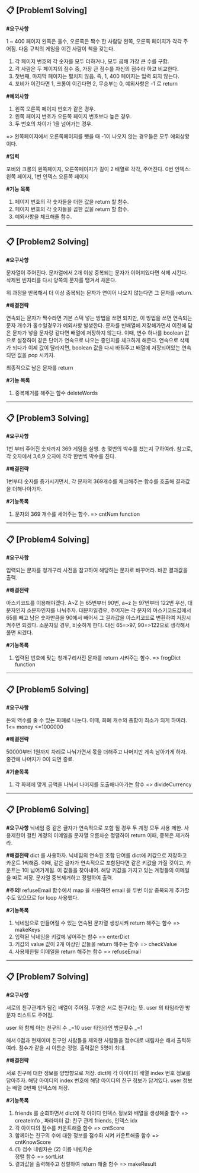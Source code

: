 ## 📋 [Problem1 Solving]

**#요구사항**

1 ~ 400 페이지
왼쪽은 홀수, 오른쪽은 짝수
한 사람당 왼쪽, 오른쪽 페이지가 각각 주어짐.
다음 규칙의 게임을 이긴 사람이 책을 갖는다.

1. 각 페이지 번호의 각 숫자를 모두 더하거나, 모두 곱해 가장 큰 수를 구함.
2. 각 사람은 두 페이지의 점수 중, 가장 큰 점수를 자신의 점수라 하고 비교한다.
3. 첫번째, 마지막 페이지는 펼치지 않음. 즉, 1, 400 페이지는 입력 되지 않는다.
4. 포비가 이긴다면 1, 크롱이 이긴다면 2, 무승부는 0, 예외사항은 -1 로 return

**#예외사항**

1. 왼쪽 오른쪽 페이지 번호가 같은 경우.
2. 왼쪽 페이지 번호가 오른쪽 페이지 번호보다 높은 경우.
3. 두 번호의 차이가 1을 넘어가는 경우.

=> 왼쪽페이지에서 오른쪽페이지를 뺏을 때 -1이 나오지 않는 경우들은 모두 에외상황이다.

**#입력**

포비와 크롱의 왼쪽페이지, 오른쪽페이지가 길이 2 배열로 각각, 주어진다.
0번 인덱스: 왼쪽 페이지, 1번 인덱스 오른쪽 페이지

**#기능 목록**

1. 페이지 번호의 각 숫자들을 더한 값을 return 할 함수.
2. 페이지 번호의 각 숫자들을 곱한 값을 return 할 함수.
3. 예외사항을 체크해줄 함수.

---

## 📋 [Problem2 Solving]

**#요구사항**

문자열이 주어진다. 문자열에서 2개 이상 중복되는 문자가 이어져있다면 삭제 시킨다.
삭제된 빈자리를 다시 양쪽의 문자를 땡겨서 채운다.

위 과정을 반복해서 더 이상 중복되는 문자가 연이어 나오지 않는다면 그 문자를 return.

**#해결전략**

연속되는 문자가 짝수라면 기본 스택 넣는 방법을 쓰면 되지만, 이 방법을 쓰면 연속되는 문자 개수가 홀수일경우가 예외사항 발생한다.
문자를 빈배열에 저장해가면서 이전에 담은 문자가 넣을 문자랑 같다면 배열에 저장하지 않는다.
이때, 변수 하나를 boolean 값으로 설정하여 같은 단어가 연속으로 나오는 중인지를 체크하게 해준다.
연속으로 삭제가 되다가 이제 값이 달라지면, boolean 값을 다시 바꿔주고 배열에 저장되어있는 연속되던 값을 pop 시키자.

최종적으로 남은 문자를 return

**#기능 목록**

1. 중복제거를 해주는 함수 deleteWords

---

## 📋 [Problem3 Solving]

**#요구사항**

1번 부터 주어진 숫자까지 369 게임을 실행.
총 몇번의 박수를 쳤는지 구하여라.
참고로, 각 숫자에서 3,6,9 숫자에 각각 한번씩 박수를 친다.

**#해결전략**

1번부터 숫자를 증가시키면서,
각 문자의 369개수를 체크해주는 함수를 호출해 결과값을 더해나아가자.

**#기능목록**

1. 문자의 369 개수를 세어주는 함수. => cntNum function

---

## 📋 [Problem4 Solving]

**#요구사항**

입력되는 문자를 청개구리 사전을 참고하여 해당하는 문자로 바꾸어라.
바꾼 결과값을 출력.

**#해결전략**

아스키코드를 이용해야겠다.
A~Z 는 65번부터 90번, a~z 는 97번부터 122번
우선, 대문자인지 소문자인지를 나눠주자.
대문자일경우,
주어지는 각 문자의 아스키코드값에서 65를 빼고 남은 숫자만큼을 90에서 빼어서
그 결과값을 아스키코드로 변환하여 저장시켜주면 되겠다.
소문자일 경우,
비슷하게 한다. 대신 65=>97, 90=>122으로 생각해서 풀면 되겠다.

**#기능목록**

1. 입력된 번호에 맞는 청개구리사전 문자를 return 시켜주는 함수. => frogDict function

---

## 📋 [Problem5 Solving]

**#요구사항**

돈의 액수를 줄 수 있는 화폐로 나눈다.
이때, 화폐 개수의 총합이 최소가 되게 하여라.
1<= money <=1000000

**#해결전략**

50000부터 1원까지 차례로 나눠가면서 몫을 더해주고 나머지만 게속 남아가게 하자.
중간에 나머지가 0이 되면 종료.

**#기술목록**

1. 각 화페에 맞게 금액을 나눠서 나머지를 도출해나아가는 함수 => divideCurrency

---

## 📋 [Problem6 Solving]

**#요구사항**
닉네임 중 같은 글자가 연속적으로 포함 될 경우 두 계정 모두 사용 제한.
사용제한이 걸린 계정의 이메일을 문자열 오름차순 정렬하여 return
이때, 중복은 제거하라.

**#해결전략**
dict 를 사용하자.
닉네임의 연속된 조합 단어를 dict에 키값으로 저장하고 카운트 1씩해줌.
이때, 같은 글자가 연속적으로 포함된다면 같은 키값을 가질 것이고, 카운트는 1이 넘어가게됨.
이 값들을 찾아내어. 해당 키값을 가지고 있는 계정들의 이메일을 따로 저장.
문자열 중복제거하고 정렬하여 출력.

**#주의!**
refuseEmail 함수에서 map 을 사용하면 email 을 두번 이상 중복되게 추가할 수도 있으므로
for loop 사용했다.

**#기능목록**

1. 닉네임으로 만들어질 수 있는 연속된 문자열 생성시켜 return 해주는 함수 => makeKeys
2. 입력된 닉네임을 키값에 넣어주는 함수 => enterDict
3. 키값의 value 값이 2개 이상인 값들을 return 해주는 함수 => checkValue
4. 사용제한될 이메일을 return 해주는 함수 => refuseEmail

---

## 📋 [Problem7 Solving]

**#요구사항**

서로의 친구관계가 담긴 배열이 주어짐. 두명은 서로 친구라는 뜻.
user 의 타임라인 방문자 리스트도 주어짐.

user 와 함께 아는 친구의 수 _=10
user 타임라인 방문횟수 _=1

해서 0점과 현재이미 친구인 사람들을 제외한 사람들을 점수대로 내림차순 해서 출력하여라.
점수가 같을 시 이름순 정렬. 출력값은 5명이 최대.

**#해결전략**

서로 친구에 대한 정보를 양방향으로 저장.
dict에 각 아이디의 배열 index 번호 정보를 담아주자.
해당 아이디의 index 번호에 해당 아이디의 친구 정보가 담겨있다.
user 정보는 배열 0번째 인덱스에 저장.

**#기능목록**

1. friends 를 순회하면서 dict에 각 아이디 인덱스 정보와 배열을 생성해줄 함수
   => createInfo , 파라미터 값: 친구 관계 friends, 인덱스 idx
2. 각 아이디의 점수를 카운트해줄 함수 => cntScore
3. 함께아는 친구의 수에 대한 정보를 점수화 시켜 카운트해줄 함수 => cntKnowScore
4. (1) 점수 내림차순
   (2) 이름 내림차순  
   정렬 함수 => sortList
5. 결과값을 출력해주고 정렬하여 return 해줄 함수 => makeResult
